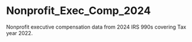 # Nonprofit_Exec_Comp_2024
Nonprofit executive compensation data from 2024 IRS 990s covering Tax year 2022. 
